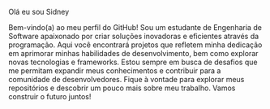 Olá eu sou Sidney

Bem-vindo(a) ao meu perfil do GitHub! Sou um estudante de Engenharia de Software apaixonado por criar soluções inovadoras e eficientes através da programação. Aqui você encontrará projetos que refletem minha dedicação em aprimorar minhas habilidades de desenvolvimento, bem como explorar novas tecnologias e frameworks. Estou sempre em busca de desafios que me permitam expandir meus conhecimentos e contribuir para a comunidade de desenvolvedores. Fique à vontade para explorar meus repositórios e descobrir um pouco mais sobre meu trabalho. Vamos construir o futuro juntos!





